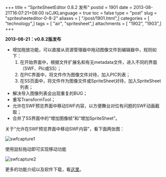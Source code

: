 +++
title = "SpriteSheetEditor 0.8.2 发布"
postid = 1901
date = 2013-08-21T16:07:21+08:00
isCJKLanguage = true
toc = false
type = "post"
slug = "spritesheeteditor-0-8-2"
aliases = [ "/post/1901.html",]
categories = [ "technology",]
tags = [ "air", "spritesheet",]
attachments = [ "1902", "1903",]
+++


**2013-08-21：v0.8.2版发布**

-   增加拖放功能，可以直接从资源管理器中拖动图像文件到编辑器中，规则如下：
    1.  在开始界面中，根据文件扩展名和有无metadata文件，进入不同的界面（SWF、PIc或SS）；
    2.  在PIC界面中，将文件作为图像文件对待，加入PIC列表；
    3.  在SS页面中，将文件作为图像文件或SpriteSheet对待，加入SpriteSheet列表；
-   解决导入图像列表会出现重复的BUG；
-   重写TransformTool；
-   允许在SWF预览界面中移动SWF内容，以方便舞台对位有问题的SWF动画截取；
-   合并了SS界面中的“增加图像帧”和“增加SpriteSheet”。

关于“允许在SWF预览界面中移动SWF内容”，看下面两张图：<!--more-->

![swfcapture1](/uploads/2013/08/swf_capture1.png)

使用鼠标拖动即可实现移动功能

![swfcapture2](/uploads/2013/08/swf_capture2.png)

更多的功能介绍以及软件下载，看[这里](https://blog.zengrong.net/spritesheeteditor/)。

